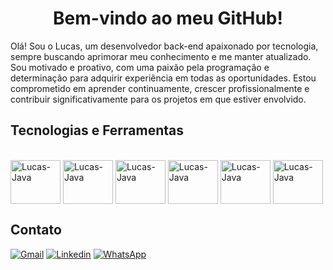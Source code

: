 <h1 align="center">
 Bem-vindo ao meu GitHub!
</h1>

Olá! Sou o Lucas, um desenvolvedor back-end apaixonado por tecnologia, sempre buscando aprimorar meu conhecimento e me manter atualizado. Sou motivado e proativo, com uma paixão pela programação e determinação para adquirir experiência em todas as oportunidades. Estou comprometido em aprender continuamente, crescer profissionalmente e contribuir significativamente para os projetos em que estiver envolvido.

## Tecnologias e Ferramentas

 <div style="display: inline_block"><br>
   <img align="center" alt=Lucas-Java height="70" width="80" src="https://cdn.jsdelivr.net/gh/devicons/devicon@latest/icons/java/java-original-wordmark.svg" />
   <img align="center" alt=Lucas-Java height="70" width="80" src="https://cdn.jsdelivr.net/gh/devicons/devicon@latest/icons/spring/spring-original-wordmark.svg" /> 
   <img align="center" alt=Lucas-Java height="70" width="80" src="https://cdn.jsdelivr.net/gh/devicons/devicon@latest/icons/docker/docker-original-wordmark.svg" />
   <img align="center" alt=Lucas-Java height="70" width="80" src="https://cdn.jsdelivr.net/gh/devicons/devicon@latest/icons/postgresql/postgresql-original-wordmark.svg" />
   <img align="center" alt=Lucas-Java height="70" width="80" src="https://cdn.jsdelivr.net/gh/devicons/devicon@latest/icons/mongodb/mongodb-plain-wordmark.svg" />
   <img align="center" alt=Lucas-Java height="70" width="80" src="https://cdn.jsdelivr.net/gh/devicons/devicon@latest/icons/junit/junit-line-wordmark.svg" />     
</div>


## Contato

[![Gmail](https://img.shields.io/badge/Gmail-D14836?style=for-the-badge&logo=gmail&logoColor=white)](mailto:lucasvsn2003@gmail.com)
[![Linkedin](https://img.shields.io/badge/LinkedIn-0077B5?style=for-the-badge&logo=linkedin&logoColor=white)](https://www.linkedin.com/in/lucas-vin%C3%ADcius-241626206/)
[![WhatsApp](https://img.shields.io/badge/WhatsApp-25D366?style=for-the-badge&logo=whatsapp&logoColor=white)](https://wa.me/5581986917059)




